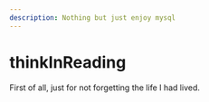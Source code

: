 ```yaml
---
description: Nothing but just enjoy mysql
---
```


# thinkInReading

First of all, just for not forgetting the life I had lived.

